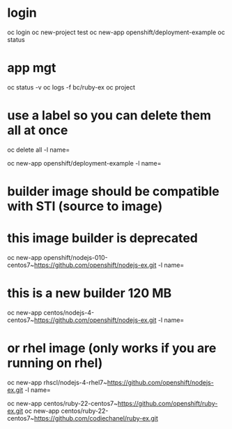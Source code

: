  # login
 oc login
 oc new-project test
 oc new-app openshift/deployment-example
 oc status

# app mgt

oc status -v
oc logs -f bc/ruby-ex
oc project <name>
# use a label so you can delete them all at once
 oc delete all -l name=<name>


oc new-app openshift/deployment-example -l name=<name>

# builder image should be compatible with STI (source to image)
# this image builder is deprecated
oc new-app openshift/nodejs-010-centos7~https://github.com/openshift/nodejs-ex.git -l name=<name>
# this is a new builder 120 MB
oc new-app centos/nodejs-4-centos7~https://github.com/openshift/nodejs-ex.git -l name=<name>

# or rhel image (only works if you are running on rhel)
oc new-app rhscl/nodejs-4-rhel7~https://github.com/openshift/nodejs-ex.git -l name=<name>

oc new-app centos/ruby-22-centos7~https://github.com/openshift/ruby-ex.git
oc new-app centos/ruby-22-centos7~https://github.com/codiechanel/ruby-ex.git